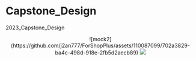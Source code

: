 # Capstone_Design
2023_Capstone_Design
<p align="center">
  ![mock2](https://github.com/j2an777/ForShopPlus/assets/110087099/702a3829-ba4c-498d-918e-2fb5d2aecb89)
  <img src="https://github.com/TaeHoonHer/Capstone_Design/assets/110087099/73271b19-19dc-4395-8934-07ec61a573ad">
</p>
